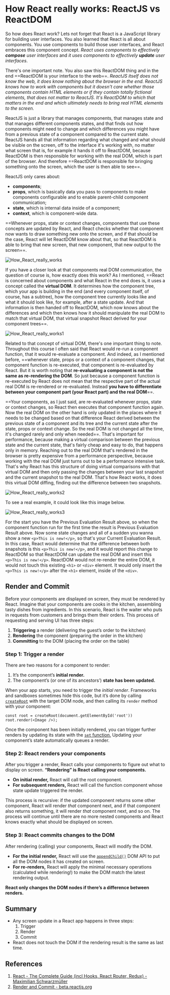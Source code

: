 # How React really works: ReactJS vs ReactDOM

So how does React work? Lets not forget that React is a JavaScript library for building user interfaces. You also learned that React is all about components. You use components to build those user interfaces, and React embraces this component concept. _React uses components to effectively **compose** user interfaces_ and _it uses components to effectively **update** user interfaces_.

There's one important note. You also saw this ReactDOM thing and in the end ==ReactDOM is your interface to the web==. _ReactJS itself does not know the web, it does know nothing about the browser in the end. ReactJS knows how to work with components but it doesn't care whether those components contain HTML elements or if they contain totally fictional elements, that does not matter to ReactJS. It's ReactDOM to which that matters in the end and which ultimately needs to bring real HTML elements to the screen._

ReactJS is just a library that manages components, that manages state and that manages different components states, and that finds out how components might need to change and which differences you might have from a previous state of a component compared to the current state. ReactJS hands all that information regarding what changed and what should be visible on the screen, off to the interface it's working with, no matter what screen that is, for example it hands it off to ReactDOM, because ReactDOM is then responsible for working with the real DOM, which is part of the browser. And therefore ==ReactDOM is responsible for bringing something onto the screen, which the user is then able to see==.

ReactJS only cares about:

- **components**;
- **props**, which is basically data you pass to components to make components configurable and to enable parent-child component communication;
- **state**, which is internal data inside of a component;
- **context**, which is component-wide data.

==Whenever props, state or context changes, components that use these concepts are updated by React, and React checks whether that component now wants to draw something new onto the screen, and if that should be the case, React will let ReactDOM know about that, so that ReactDOM is able to bring that new screen, that new component, that new output to the screen==.

![How_React_really_works](../../img/How_React_really_works.jpg)

If you have a closer look at that components real DOM communication, the question of course is, how exactly does this work? As I mentioned, ==React is concerned about components and what React in the end does is, it uses a concept called the **virtual DOM**. It determines how the component tree, which your app is building in the end (and every component itself, of course, has a subtree), how the component tree currently looks like and what it should look like, for example, after a state update. And that information is then handed off to ReactDOM, which now knows about the differences and which then knows how it should manipulate the real DOM to match that virtual DOM, that virtual snapshot React derived for your component trees==.

![How_React_really_works1](../../img/How_React_really_works1.jpg)

Related to that concept of virtual DOM, there's one important thing to note. Throughout this course I often said that React would re-run a component function, that it would re-evaluate a component. And indeed, as I mentioned before, ==whenever state, props or a context of a component changes, that component function is re-executed, that component is re-evaluated by React. But it is worth noting that **re-evaluating a component is not the same as re-rendering the DOM**. So just because a component function is re-executed by React does not mean that the respective part of the actual real DOM is re-rendered or re-evaluated. Instead **you have to differentiate between your component part (your React part) and the real DOM**==.

==Your components, as I just said, are re-evaluated whenever props, state or context changes, so React then executes that component function again. Now the real DOM on the other hand is only updated in the places where it needs to be changed based on that difference React derived between the previous state of a component and its tree and the current state after the state, props or context change. So the real DOM is not changed all the time, it's changed rarely and only when needed==. That's important for performance, because making a virtual comparison between the previous state and the current state, that's fairly cheap and easy to do, that happens only in memory. Reaching out to the real DOM that's rendered in the browser is pretty expensive from a performance perspective, because working with the real DOM just turns out to be a performance intensive task. That's why React has this structure of doing virtual comparisons with that virtual DOM and then only passing the changes between your last snapshot and the current snapshot to the real DOM. That's how React works, it does this virtual DOM diffing, finding out the difference between two snapshots.

![How_React_really_works2](../../img/How_React_really_works2.jpg)

To see a real example, it could look like this image below.

![How_React_really_works3](../../img/How_React_really_works3.jpg)

For the start you have the Previous Evaluation Result above, so when the component function run for the first time the result is Previous Evaluation Result above. Now some state changes and all of a sudden you wanna show a new `<p>This is new!</p>`, so that's your Current Evaluation Result. In this case, React would determine that the difference between both snapshots is this `<p>This is new!</p>`, and it would report this change to ReactDOM so that ReactDOM can update the real DOM and insert this `<p>This is new!</p>`. ReactDOM would not re-render the entire DOM, it would not touch this existing `<h1>` or `<div>` element. It would only insert the `<p>This is new!</p>` after the `<h1>` element, inside of the `<div>`.

## Render and Commit

Before your components are displayed on screen, they must be rendered by React. Imagine that your components are cooks in the kitchen, assembling tasty dishes from ingredients. In this scenario, React is the waiter who puts in requests from customers and brings them their orders. This process of requesting and serving UI has three steps:

1. **Triggering** a render (delivering the guest’s order to the kitchen)
2. **Rendering** the component (preparing the order in the kitchen)
3. **Committing** to the DOM (placing the order on the table)

### Step 1: **Trigger** a render

There are two reasons for a component to render:

1. It’s the component’s **initial render.**
2. The component’s (or one of its ancestors’) **state has been updated.**

When your app starts, you need to trigger the _initial render_. Frameworks and sandboxes sometimes hide this code, but it’s done by calling [`createRoot`](https://beta.reactjs.org/apis/react-dom/client/createRoot) with the target DOM node, and then calling its `render` method with your component:

```react
const root = createRoot(document.getElementById('root'))
root.render(<Image />);
```

Once the component has been initially rendered, you can trigger further renders by updating its state with the [`set` function.](https://beta.reactjs.org/reference/react/useState#setstate) Updating your component’s state automatically queues a render.

### Step 2: React **renders** your components

After you trigger a render, React calls your components to figure out what to display on screen. **“Rendering” is React calling your components.**

- **On initial render,** React will call the root component.
- **For subsequent renders,** React will call the function component whose state update triggered the render.

This process is recursive: if the updated component returns some other component, React will render _that_ component next, and if that component also returns something, it will render _that_ component next, and so on. The process will continue until there are no more nested components and React knows exactly what should be displayed on screen.

### Step 3: React **commits** changes to the DOM

After rendering (calling) your components, React will modify the DOM.

- **For the initial render,** React will use the [`appendChild()`](https://developer.mozilla.org/docs/Web/API/Node/appendChild) DOM API to put all the DOM nodes it has created on screen.
- **For re-renders,** React will apply the minimal necessary operations (calculated while rendering!) to make the DOM match the latest rendering output.

**React only changes the DOM nodes if there’s a difference between renders.**

## Summary

- Any screen update in a React app happens in three steps:
  1. Trigger
  2. Render
  3. Commit
- React does not touch the DOM if the rendering result is the same as last time.

## References

1. [React - The Complete Guide (incl Hooks, React Router, Redux) - Maximilian Schwarzmüller](https://www.udemy.com/course/react-the-complete-guide-incl-redux/)
1. [Render and Commit - beta.reactjs.org](https://beta.reactjs.org/learn/render-and-commit)
